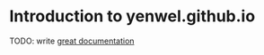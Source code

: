 # Introduction to yenwel.github.io

TODO: write [great documentation](http://jacobian.org/writing/what-to-write/)
